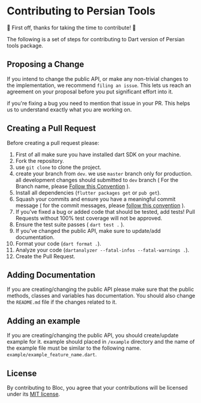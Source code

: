 # Contributing to Persian Tools

🎉 First off, thanks for taking the time to contribute! 🎉

The following is a set of steps for contributing to Dart version of Persian tools package.

## Proposing a Change

If you intend to change the public API, or make any non-trivial changes
to the implementation, we recommend `filing an issue`.
This lets us reach an agreement on your proposal before you put significant
effort into it.

if you're fixing a bug you need to mention that issue in your PR. This helps us to understand exactly what you are working on.

## Creating a Pull Request

Before creating a pull request please:

1. First of all make sure you have installed dart SDK on your machine. 
1. Fork the repository.
1. use `git clone` to clone the project.
1. create your branch from `dev`. we use `master` branch only for production. all development changes should submitted to `dev` branch ( For the Branch name, please [Follow this Convention](https://dev.to/couchcamote/git-branching-name-convention-cch "Follow this Convention") ).
1. Install all dependencies (`flutter packages get` or `pub get`).
1. Squash your commits and ensure you have a meaningful commit message ( for the commit messages, please [follow this convention](https://www.conventionalcommits.org/en/v1.0.0/ "follow this convention") ).
1. If you’ve fixed a bug or added code that should be tested, add tests!
Pull Requests without 100% test coverage will not be approved.
1. Ensure the test suite passes ( `dart test .` ).
1. If you've changed the public API, make sure to update/add documentation.
1. Format your code (`dart format .`).
1. Analyze your code (`dartanalyzer --fatal-infos --fatal-warnings .`).
1. Create the Pull Request.

## Adding Documentation

If you are creating/changing the public API please make sure that the public methods, classes and variables has documentation.
You should also change the `README.md` file if the changes related to it.

## Adding an example

If you are creating/changing the public API, you should create/update example for it. example should placed in `/example` directory and the name of  the example file must be similar to the following name.
`example/example_feature_name.dart`.

## License

By contributing to Bloc, you agree that your contributions will be licensed
under its [MIT license](LICENSE).
